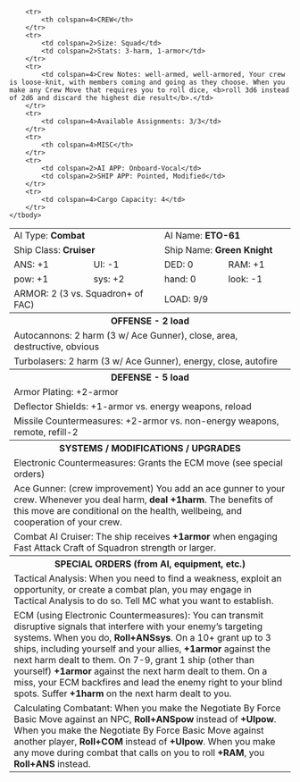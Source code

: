 <table>
    <tbody>
		<tr>
			<td colspan=2>AI Type: <b>Combat</b></td>
            <td colspan=2>AI Name: <b>ETO-61</b></td>
        </tr>
		<tr>
			<td colspan=2>Ship Class: <b>Cruiser</b></td>
            <td colspan=2>Ship Name: <b>Green Knight</b></td>
        </tr>
		<tr>
			<td>ANS: +1</td>
			<td>UI: -1</td>
			<td>DED: 0</td>
			<td>RAM: +1</td>
        </tr>
		<tr>
			<td>pow: +1</td>
			<td>sys: +2</td>
			<td>hand: 0</td>
			<td>look: -1</td>
        </tr>
		<tr>
			<td  colspan=2>ARMOR: 2 (3 vs. Squadron+ of FAC)</td>
			<td  colspan=2>LOAD: 9/9</td>
        </tr>
        <tr>
            <th colspan=4>OFFENSE - 2 load</th>
        </tr>
        <tr>
			<td colspan=4>Autocannons: 2 harm (3 w/ Ace Gunner), close, area, destructive, obvious</td>
        </tr>
        <tr>
			<td colspan=4>Turbolasers: 2 harm (3 w/ Ace Gunner), energy, close, autofire</td>
        </tr>
        <tr>
            <th colspan=4>DEFENSE - 5 load</th>
        </tr>
		<tr>
			<td colspan=4>Armor Plating: +2-armor</td>
        </tr>
		<tr>
			<td colspan=4>Deflector Shields: +1-armor vs. energy weapons, reload</td>
        </tr>
		<tr>
			<td colspan=4>Missile Countermeasures: +2-armor vs. non-energy weapons, remote, refill-2</td>
        </tr>
		<tr>
            <th colspan=4>SYSTEMS / MODIFICATIONS / UPGRADES</th>
        </tr>
		<tr>
			<td colspan=4>Electronic Countermeasures: Grants the ECM move (see special orders)</td>
        </tr>
		<tr>
			<td colspan=4>Ace Gunner: (crew improvement) You add an ace gunner to your crew. Whenever you deal harm, <b>deal +1harm</b>. The benefits of this move are conditional on the health, wellbeing, and cooperation of your crew.</td>
        </tr>
		<tr rowspan=2>
			<td colspan=4>Combat AI Cruiser: The ship receives <b>+1armor</b> when engaging Fast Attack Craft of Squadron strength or larger.</td>
        </tr>
		<tr>
            <th colspan=4>SPECIAL ORDERS (from AI, equipment, etc.)</th>
        </tr>
		<tr rowspan=2>
			<td colspan=4>Tactical Analysis: When you need to find a weakness, exploit an opportunity, or create a combat plan, you may engage in Tactical Analysis to do so. Tell MC what you want to establish.</td>
        </tr>
		<tr rowspan=2>
			<td colspan=4>ECM (using Electronic Countermeasures): You can transmit disruptive signals that interfere with your enemy’s targeting systems. When you do, <b>Roll+ANSsys</b>. On a 10+ grant up to 3 ships, including yourself and your allies, <b>+1armor</b> against the next harm dealt to them. On 7-9, grant 1 ship (other than yourself) <b>+1armor</b> against the next harm dealt to them. On a miss, your ECM backfires and lead the enemy right to your blind spots. Suffer <b>+1harm</b> on the next harm dealt to you.</td>
        </tr>
		<tr rowspan=2>
			<td colspan=4>Calculating Combatant: When you make the Negotiate By Force Basic Move against an NPC, <b>Roll+ANSpow</b> instead of <b>+UIpow</b>. When you make the Negotiate By Force Basic Move against another player, <b>Roll+COM</b> instead of <b>+UIpow</b>. When you make any move during combat that calls on you to roll <b>+RAM</b>, you <b>Roll+ANS</b> instead.</td>
        </tr>
		
		<tr>
            <th colspan=4>CREW</th>
        </tr>
		<tr>
			<td colspan=2>Size: Squad</td>
            <td colspan=2>Stats: 3-harm, 1-armor</td>
        </tr>
		<tr>
			<td colspan=4>Crew Notes: well-armed, well-armored, Your crew is loose-knit, with members coming and going as they choose. When you make any Crew Move that requires you to roll dice, <b>roll 3d6 instead of 2d6 and discard the highest die result</b>.</td>
        </tr>
		<tr>
			<td colspan=4>Available Assignments: 3/3</td>
        </tr>
		<tr>
            <th colspan=4>MISC</th>
        </tr>
		<tr>
			<td colspan=2>AI APP: Onboard-Vocal</td>
            <td colspan=2>SHIP APP: Pointed, Modified</td>
        </tr>
		<tr>
			<td colspan=4>Cargo Capacity: 4</td>
        </tr>
    </tbody>
</table>